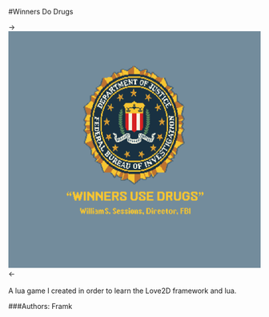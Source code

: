 #Winners Do Drugs

->![Logo](https://raw.githubusercontent.com/jdolandev/Winners_Do_Drugs/master/img/title.png)<-
<br><br>
A lua game I created in order to learn the Love2D framework and lua.<br>

###Authors:
Framk
